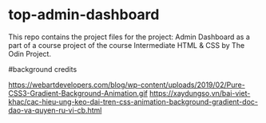 # top-admin-dashboard
This repo contains the project files for the project: Admin Dashboard as a part of a course project of the course Intermediate HTML &amp; CSS by The Odin Project.

#background credits

https://webartdevelopers.com/blog/wp-content/uploads/2019/02/Pure-CSS3-Gradient-Background-Animation.gif
https://xaydungso.vn/bai-viet-khac/cac-hieu-ung-keo-dai-tren-css-animation-background-gradient-doc-dao-va-quyen-ru-vi-cb.html